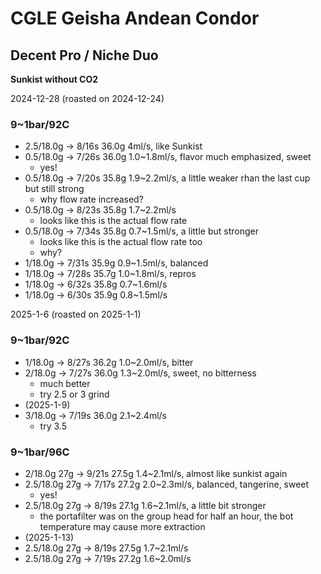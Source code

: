 # CGLE Geisha Andean Condor

## Decent Pro / Niche Duo

**Sunkist without CO2**

2024-12-28 (roasted on 2024-12-24)

### 9~1bar/92C

- 2.5/18.0g -> 8/16s 36.0g 4ml/s, like Sunkist
- 0.5/18.0g -> 7/26s 36.0g 1.0\~1.8ml/s, flavor much emphasized, sweet
  - yes!
- 0.5/18.0g -> 7/20s 35.8g 1.9\~2.2ml/s, a little weaker rhan the last cup but still strong
  - why flow rate increased?
- 0.5/18.0g -> 8/23s 35.8g 1.7\~2.2ml/s
  - looks like this is the actual flow rate
- 0.5/18.0g -> 7/34s 35.8g 0.7\~1.5ml/s, a little but stronger
  - looks like this is the actual flow rate too
  - why?
- 1/18.0g -> 7/31s 35.9g 0.9\~1.5ml/s, balanced
- 1/18.0g -> 7/28s 35.7g 1.0\~1.8ml/s, repros
- 1/18.0g -> 6/32s 35.8g 0.7\~1.6ml/s
- 1/18.0g -> 6/30s 35.9g 0.8\~1.5ml/s

2025-1-6 (roasted on 2025-1-1)

### 9~1bar/92C

- 1/18.0g -> 8/27s 36.2g 1.0\~2.0ml/s, bitter
- 2/18.0g -> 7/27s 36.0g 1.3\~2.0ml/s, sweet, no bitterness
  - much better
  - try 2.5 or 3 grind
- (2025-1-9)
- 3/18.0g -> 7/19s 36.0g 2.1\~2.4ml/s
  - try 3.5

### 9~1bar/96C

- 2/18.0g 27g -> 9/21s 27.5g 1.4\~2.1ml/s, almost like sunkist again
- 2.5/18.0g 27g -> 7/17s 27.2g 2.0\~2.3ml/s, balanced, tangerine, sweet
  - yes!
- 2.5/18.0g 27g -> 8/19s 27.1g 1.6\~2.1ml/s, a little bit stronger
  - the portafilter was on the group head for half an hour, the bot temperature may cause more extraction
- (2025-1-13)
- 2.5/18.0g 27g -> 8/19s 27.5g 1.7\~2.1ml/s
- 2.5/18.0g 27g -> 7/19s 27.2g 1.6\~2.0ml/s
